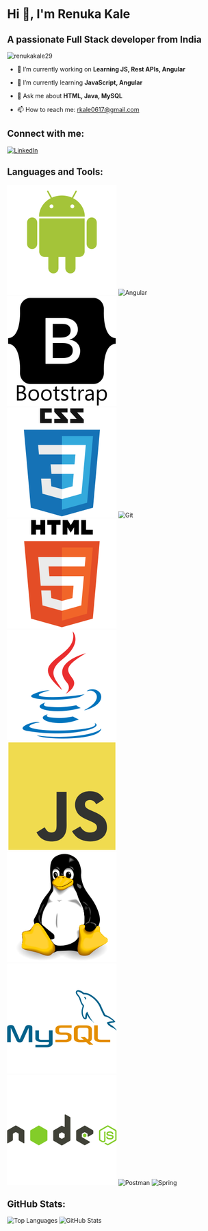 # Hi 👋, I'm Renuka Kale

## A passionate Full Stack developer from India

<p align="left"> <img src="https://komarev.com/ghpvc/?username=renukakale29&label=Profile%20views&color=0e75b6&style=flat" alt="renukakale29" /> </p>

- 🔭 I’m currently working on **Learning JS, Rest APIs, Angular**

- 🌱 I’m currently learning **JavaScript, Angular**

- 💬 Ask me about **HTML, Java, MySQL**

- 📫 How to reach me: [rkale0617@gmail.com](mailto:rkale0617@gmail.com)

## Connect with me:

[![LinkedIn](https://raw.githubusercontent.com/rahuldkjain/github-profile-readme-generator/master/src/images/icons/Social/linked-in-alt.svg)](https://linkedin.com/in/renukakale2908)

## Languages and Tools:

![Android](https://raw.githubusercontent.com/devicons/devicon/master/icons/android/android-original-wordmark.svg)
![Angular](https://angular.io/assets/images/logos/angular/angular.svg)
![Bootstrap](https://raw.githubusercontent.com/devicons/devicon/master/icons/bootstrap/bootstrap-plain-wordmark.svg)
![CSS3](https://raw.githubusercontent.com/devicons/devicon/master/icons/css3/css3-original-wordmark.svg)
![Git](https://www.vectorlogo.zone/logos/git-scm/git-scm-icon.svg)
![HTML5](https://raw.githubusercontent.com/devicons/devicon/master/icons/html5/html5-original-wordmark.svg)
![Java](https://raw.githubusercontent.com/devicons/devicon/master/icons/java/java-original.svg)
![JavaScript](https://raw.githubusercontent.com/devicons/devicon/master/icons/javascript/javascript-original.svg)
![Linux](https://raw.githubusercontent.com/devicons/devicon/master/icons/linux/linux-original.svg)
![MySQL](https://raw.githubusercontent.com/devicons/devicon/master/icons/mysql/mysql-original-wordmark.svg)
![Node.js](https://raw.githubusercontent.com/devicons/devicon/master/icons/nodejs/nodejs-original-wordmark.svg)
![Postman](https://www.vectorlogo.zone/logos/getpostman/getpostman-icon.svg)
![Spring](https://www.vectorlogo.zone/logos/springio/springio-icon.svg)

## GitHub Stats:

![Top Languages](https://github-readme-stats.vercel.app/api/top-langs?username=renukakale29&show_icons=true&locale=en&layout=compact)
![GitHub Stats](https://github-readme-stats.vercel.app/api?username=renukakale29&show_icons=true&locale=en)
